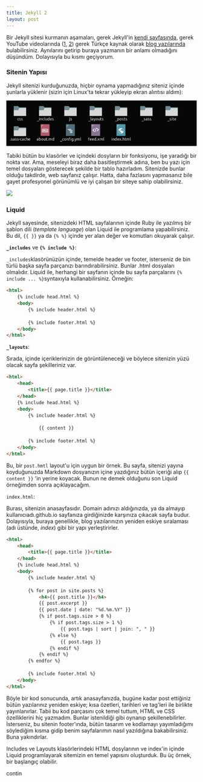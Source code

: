 ```yaml
---
title: Jekyll 2
layout: post
---
```


Bir Jekyll sitesi kurmanın aşamaları, gerek Jekyll'in [kendi sayfasında](https://jekyllrb.com/docs/), gerek YouTube videolarında ([1](https://www.youtube.com/watch?v=iWowJBRMtpc&t=160s), [2](https://www.youtube.com/watch?v=T1itpPvFWHI)) gerek Türkçe kaynak olarak [blog yazılarında](https://medium.com/@nafidurmus/jekyll-kullanarak-20-dakikada-blog-yap%C4%B1m%C4%B1-b2550043f455) bulabilirsiniz. Aynılarını getirip buraya yazmanın bir anlamı olmadığını düşündüm. Dolayısıyla bu kısmı geçiyorum.

### Sitenin Yapısı

Jekyll sitenizi kurduğunuzda, hiçbir oynama yapmadığınız siteniz içinde şunlarla yüklenir (sizin için Linux'ta tekrar yükleyip ekran alıntısı aldım):

![](images/post_images/default_jekyll.png)

Tabiki bütün bu klasörler ve içindeki dosyların bir fonksiyonu, işe yaradığı bir nokta var. Ama, meseleyi biraz daha basitleştirmek adına, ben bu yazı için temel dosyaları gösterecek şekilde bir tablo hazırladım. Sitenizde bunlar olduğu takdirde, web sayfanız çalışır. Hatta, daha fazlasını yapmasanız bile gayet profesyonel görünümlü ve iyi çalışan bir siteye sahip olabilirsiniz.

![](../caglayandemirci.github.io/images/post_images/jekyll_structure.png)

### Liquid

Jekyll sayesinde, sitenizdeki HTML sayfalarının içinde Ruby ile yazılmış bir şablon dili (*template language*) olan Liquid ile programlama yapabilirsiniz. Bu dil, `{{ }}` ya da `{% %}` içinde yer alan değer ve komutları okuyarak çalışır. 

**`_includes`** ve **`{% include %}`**: 

`_includes`klasörünüzün içinde, temelde header ve footer, isterseniz de bin türlü başka sayfa parçanızı barındırabilirsiniz. Bunlar .html dosyaları olmalıdır. Liquid ile, herhangi bir sayfanın içinde bu sayfa parçalarını `{% include ... %}`syntaxıyla kullanabilirsiniz. Örneğin:

```html
<html>
    {% include head.html %}
    <body>
        {% include header.html %}

        {% include footer.html %}
    </body>
</html>
```

**`_layouts`**:

Sırada, içinde içeriklerinizin de görüntüleneceği ve böylece sitenizin yüzü olacak sayfa şekilleriniz var. 

```html
<html>
    <head>
        <title>{{ page.title }}</title>
    </head>
    {% include head.html %}
    <body>
        {% include header.html %}
			
        	{{ content }}
        	
        {% include footer.html %}
    </body>
</html>
```

Bu, bir `post.hmtl` layout'u için uygun bir örnek. Bu sayfa, sitenizi yayına koyduğunuzda Markdown dosyanızın içine yazdığınız bütün içeriği alıp `{{ content }}` 'in yerine koyacak. Bunun ne demek olduğunu son Liquid örneğimden sonra açıklayacağım.

`index.html`:

Burası, sitenizin anasayfasıdır. Domain adınızı aldığınızda, ya da almayıp kullanıcıadı.github.io sayfanıza girdiğinizde karşınıza çıkacak sayfa budur. Dolayısıyla, buraya genellikle, blog yazılarınızın yeniden eskiye sıralaması (adı üstünde, *index*) gibi bir yapı yerleştirirler.

```html
<html>
    <head>
        <title>{{ page.title }}</title>
    </head>
    {% include head.html %}
    <body>
        {% include header.html %}
			
        {% for post in site.posts %} 
        	<h4>{{ post.title }}</h4>
        	{{ post.excerpt }}
        	{{ post.date | date: "%d.%m.%Y" }}
        	{% if post.tags.size > 0 %}
        		{% if post.tags.size > 1 %}
        			{{ post.tags | sort | join: ", " }}
        		{% else %}
        			{{ post.tags }}
        		{% endif %}
        	{% endif %}
        {% endfor %}
        	
        {% include footer.html %}
    </body>
</html>
```

Böyle bir kod sonucunda, artık anasayfanızda, bugüne kadar post ettiğiniz bütün yazılarınız yeniden eskiye; kısa özetleri, tarihleri ve tag'leri ile birlikte yayınlanırlar. Tabii bu kod parçasını çok temel tuttum, HTML ve CSS özelliklerini hiç yazmadım. Bunlar istenildiği gibi oynanıp şekillenebilirler. İsterseniz, bu sitenin footer'ında, bütün tasarım ve kodlamayı yayımladığımı söylediğim kısma gidip benim sayfalarımın nasıl yazıldığına bakabilirsiniz. Buna yakındırlar.

Includes ve Layouts klasörlerindeki HTML dosylarının ve index'in içinde Liquid programlayarak sitemizin en temel yapısını oluşturduk. Bu üç örnek, bir başlangıç olabilir. 

contin
